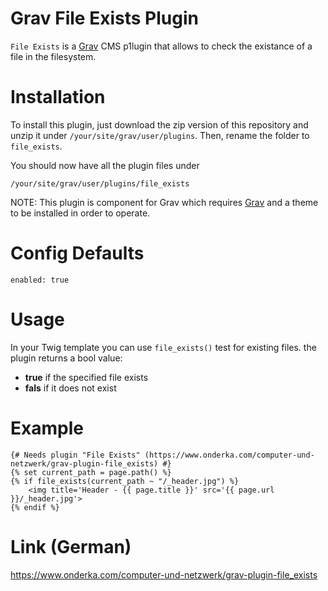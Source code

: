 # Grav File Exists Plugin

`File Exists` is a [Grav](http://github.com/getgrav/grav) CMS p1lugin that allows to check the existance of a file in the filesystem.

# Installation

To install this plugin, just download the zip version of this repository and unzip it under `/your/site/grav/user/plugins`. Then, rename the folder to `file_exists`.

You should now have all the plugin files under

	/your/site/grav/user/plugins/file_exists

NOTE: This plugin is component for Grav which requires [Grav](http://github.com/getgrav/grav) and a theme to be installed in order to operate.

# Config Defaults

```
enabled: true
```

# Usage

In your Twig template you can use `file_exists()` test for existing files. the plugin returns a bool value:

- **true** if the specified file exists
- **fals** if it does not exist

# Example

```twig
{# Needs plugin "File Exists" (https://www.onderka.com/computer-und-netzwerk/grav-plugin-file_exists) #}
{% set current_path = page.path() %}
{% if file_exists(current_path ~ "/_header.jpg") %}
    <img title='Header - {{ page.title }}' src='{{ page.url }}/_header.jpg'>
{% endif %}
```
# Link (German)

https://www.onderka.com/computer-und-netzwerk/grav-plugin-file_exists
